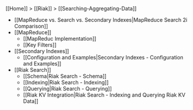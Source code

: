 [[Home]] > [[Riak]] > [[Searching-Aggregating-Data]]

* [[MapReduce vs. Search vs. Secondary Indexes|MapReduce Search 2i Comparison]]
* [[MapReduce]]
  * [[MapReduc Implementation]]
  * [[Key Filters]]
* [[Secondary Indexes]]
  * [[Configuration and Examples|Secondary Indexes - Configuration and Examples]]
* [[Riak Search]]
  * [[Schema|Riak Search - Schema]]
  * [[Indexing|Riak Search - Indexing]]
  * [[Querying|Riak Search - Querying]]
  * [[Riak KV Integration|Riak Search - Indexing and Querying Riak KV Data]]

